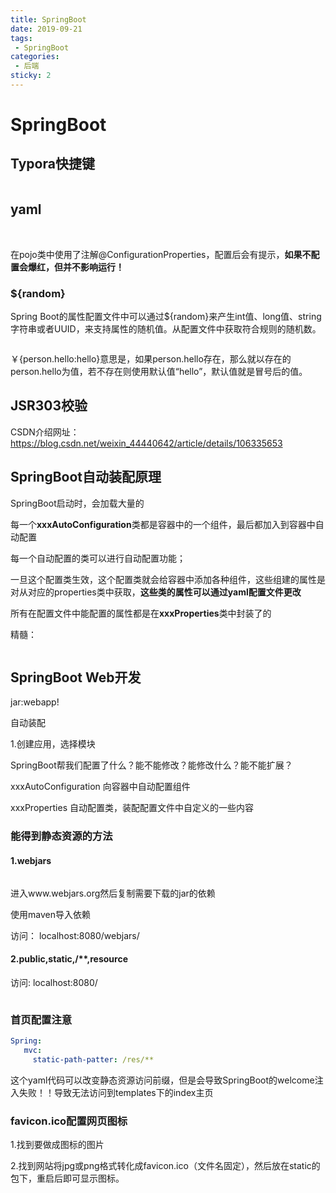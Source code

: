 ```yaml
---
title: SpringBoot
date: 2019-09-21 
tags:
 - SpringBoot
categories:
 - 后端
sticky: 2
---
```


# SpringBoot

## Typora快捷键

<img :src="$withBase('/assets/img/image-20210910090850850.png')">

## yaml

<img :src="$withBase('/assets/img/image-20210915211327057.png')">

<img :src="$withBase('/assets/img/image-20210915211339368.png')">

在pojo类中使用了注解@ConfigurationProperties，配置后会有提示，**如果不配置会爆红，但并不影响运行！**

### ${random}

Spring Boot的属性配置文件中可以通过${random}来产生int值、long值、string字符串或者UUID，来支持属性的随机值。从配置文件中获取符合规则的随机数。


<img :src="$withBase('/assets/img/image-20210915212916108.png')">

￥{person.hello:hello}意思是，如果person.hello存在，那么就以存在的person.hello为值，若不存在则使用默认值“hello”，默认值就是冒号后的值。



## JSR303校验

CSDN介绍网址：https://blog.csdn.net/weixin_44440642/article/details/106335653

## SpringBoot自动装配原理

SpringBoot启动时，会加载大量的

每一个**xxxAutoConfiguration**类都是容器中的一个组件，最后都加入到容器中自动配置

每一个自动配置的类可以进行自动配置功能；

一旦这个配置类生效，这个配置类就会给容器中添加各种组件，这些组建的属性是对从对应的properties类中获取，**这些类的属性可以通过yaml配置文件更改**

所有在配置文件中能配置的属性都是在**xxxProperties**类中封装了的

精髓：

<img :src="$withBase('/assets/img/image-20210916204730750.png')">

## SpringBoot Web开发

jar:webapp!

自动装配

1.创建应用，选择模块

SpringBoot帮我们配置了什么？能不能修改？能修改什么？能不能扩展？

xxxAutoConfiguration 向容器中自动配置组件

xxxProperties 自动配置类，装配配置文件中自定义的一些内容

### 能得到静态资源的方法

#### 1.webjars
<img :src="$withBase('/assets/img/image-20210916210603945.png')">

进入www.webjars.org然后复制需要下载的jar的依赖

使用maven导入依赖

访问： localhost:8080/webjars/

#### 2.public,static,/**,resource

访问: localhost:8080/

<img :src="$withBase('/assets/img/image-20210916212017455.png')">

### 首页配置注意



```yaml
Spring:
   mvc:
     static-path-patter: /res/**
```

这个yaml代码可以改变静态资源访问前缀，但是会导致SpringBoot的welcome注入失败！！导致无法访问到templates下的index主页

### favicon.ico配置网页图标

1.找到要做成图标的图片

2.找到网站将jpg或png格式转化成favicon.ico（文件名固定），然后放在static的包下，重启后即可显示图标。
